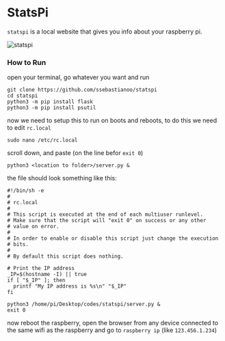 # StatsPi
`statspi` is a local website that gives you info about your raspberry pi.

![statspi](https://i.imgur.com/rlpZ1LX.png)

### How to Run
open your terminal, go whatever you want and run
```
git clone https://github.com/ssebastianoo/statspi
cd statspi
python3 -m pip install flask
python3 -m pip install psutil
```
now we need to setup this to run on boots and reboots, to do this we need to edit `rc.local`
```
sudo nano /etc/rc.local
```
scroll down, and paste (on the line befor `exit 0`)
```
python3 <location to folder>/server.py &
```
the file should look something like this:
```
#!/bin/sh -e
#
# rc.local
#
# This script is executed at the end of each multiuser runlevel.
# Make sure that the script will "exit 0" on success or any other
# value on error.
#
# In order to enable or disable this script just change the execution
# bits.
#
# By default this script does nothing.

# Print the IP address
_IP=$(hostname -I) || true
if [ "$_IP" ]; then
  printf "My IP address is %s\n" "$_IP"
fi

python3 /home/pi/Desktop/codes/statspi/server.py &
exit 0
```
now reboot the raspberry, open the browser from any device connected to the same wifi as the raspberry and go to `raspberry ip` (like `123.456.1.234`)

